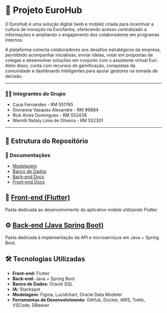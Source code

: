 # 🚀 Projeto EuroHub

O EuroHub é uma solução digital (web e mobile) criada para incentivar a cultura de inovação na Eurofarma, oferecendo acesso centralizado a informações e ampliando o engajamento dos colaboradores em programas internos.

A plataforma conecta colaboradores aos desafios estratégicos da empresa, permitindo acompanhar iniciativas, enviar ideias, votar em propostas de colegas e desenvolver soluções em conjunto com o assistente virtual Euri. Além disso, conta com recursos de gamificação, conquistas da comunidade e dashboards inteligentes para apoiar gestores na tomada de decisão.

---

### 👩‍💻 Integrantes do Grupo
- Caua Fernandes - RM 551765
- Giovanna Vasques Alexandre - RM 99884
- Rick Alves Domingues - RM 552438
- Wemilli Nataly Lima de Oliveira - RM 552301

---

## 📂 Estrutura do Repositório
### 📖 Documentações
- [Modelagem](./documentacao/modelagem)
- [Banco de Dados](./documentacao/dados)
- [Back-end Docs](./documentacao/backend)
- [Front-end Docs](./documentacao/frontend)

## 🎨 [Front-end (Flutter)](https://github.com/riqinho/eurohub-front)
Pasta dedicada ao desenvolvimento do aplicativo mobile utilizando Flutter.

## ⚙️ [Back-end (Java Spring Boot)](https://github.com/givasques/eurohub)
Pasta dedicada à implementação da API e microserviços em Java + Spring Boot.


## 🛠️ Tecnologias Utilizadas
- **Front-end:** Flutter
- **Back-end:** Java + Spring Boot
- **Banco de Dados:** Oracle SQL
- **IA:** Stackspot
- **Modelagem:** Figma, Lucidchart, Oracle Data Modeler
- **Ferramentas de Desenvolvimento:** GitHub, Docker, AWS, Trello, VSCode, DBeaver